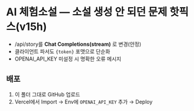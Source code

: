 # AI 체험소설 — 소설 생성 안 되던 문제 핫픽스(v15h)
- /api/story를 **Chat Completions(stream)** 로 변경(안정)
- 클라이언트 파서도 `{token}` 포맷으로 단순화
- OPENAI_API_KEY 미설정 시 명확한 오류 메시지

## 배포
1) 이 폴더 그대로 GitHub 업로드
2) Vercel에서 Import → Env에 `OPENAI_API_KEY` 추가 → Deploy
